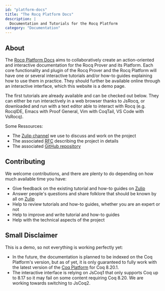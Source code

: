 ```yaml
---
id: "platform-docs"
title: "The Rocq Platform Docs"
description: |
  Documentation and Tutorials for the Rocq Platform
category: "Documentation"
---
```


## About

The [Rocq Platform Docs](https://coq.inria.fr/platform-docs/) aims to collaboratively create an action-oriented and interactive documentation for the Rocq Prover and its Platform.
Each core functionality and plugin of the Rocq Prover and the Rocq Platform will have one or several interactive tutorials and/or how-to guides explaining how to use them in practice.
They should further be available online through an interactive interface, which this website is a demo page.

The first tutorials are already available and can be checked out below. They can either be run interactively in a web browser thanks to JsRocq, or downloaded and run with a text editor able to interact with Rocq (e.g. RocqIDE, Emacs with Proof General, Vim with CoqTail, VS Code
with VsRocq).

Some Ressources:

-   The [Zulip channel](https://rocq-prover.zulipchat.com/#narrow/stream/437203-Platform-docs)
    we use to discuss and work on the project
-   The associated [RFC](https://github.com/coq/ceps/pull/91) describing the
    project in details
-   The associated [GitHub repository](https://github.com/coq/platform-docs)

## Contributing

We welcome contributions, and there are plenty to do depending on how
much available time you have:

-   Give feedback on the existing tutorial and how-to guides on
    [Zulip](https://rocq-prover.zulipchat.com/#narrow/stream/437203-Platform-docs)
-   Answer people's questions and share folklore that should be known
    by all on
    [Zulip](https://rocq-prover.zulipchat.com/#narrow/stream/437203-Platform-docs)
-   Help to review tutorials and how-to guides, whether you are an
    expert or not
-   Help to improve and write tutorial and how-to guides
-   Help with the technical aspects of the project

## Small Disclaimer

This is a demo, so not everything is working perfectly yet:

-   In the future, the documentation is planned to be indexed on the Coq
    Platform's version, but as of yet, it is only guaranteed to fully
    work with the latest version of the [Coq
    Platform](https://github.com/coq/platform/blob/main/doc/README~8.20~2025.01.md)
    for Coq 8.20.1.
-   The interactive interface is relying on JsCoq1 that only supports
    Coq up to 8.17 so it may fail on some content requiring Coq 8.20. We
    are working towards switching to JsCoq2.


